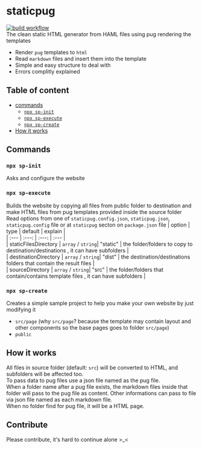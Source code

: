 # staticpug
[![build workflow](https://github.com/easa/staticpug/workflows/publish/badge.svg)](https://github.com/easa/staticpug/actions?query=branch%3Amaster+workflow%3A%22publish%22)  
The clean static HTML generator from HAML files using pug rendering the templates  
- Render `pug` templates to `html`
- Read `markdown` files and insert them into the template
- Simple and easy structure to deal with
- Errors complitly explained

## Table of content

- [commands](#Commands)
  - [`npx sp-init`](#sp-init)
  - [`npx sp-execute`](#sp-execute)
  - [`npx sp-create`](#sp-create)
- [How it works](#How-it-works)

## Commands

### `npx sp-init`
Asks and configure the website

### `npx sp-execute`
Builds the website by copying all files from public folder to destination 
and make HTML files from pug templates provided inside the source folder  
Read options from one of `staticpug.config.json`, `staticpug.json`, `staticpug.config` file 
or at `staticpug` secton on `package.json` file
| option | type | default | explain |  
| :---  | :---: | :---: | :--- |  
| staticFilesDirectory | `array` / `string`| "static" | the folder/folders to copy to destination/destinations , it can have subfolders |  
| destinationDirectory | `array` / `string`| "dist" | the destination/destinations folders that contain the result files |  
| sourceDirectory | `array` / `string`| "src" | the folder/folders that contain/contains template files , it can have subfolders |

### `npx sp-create`
Creates a simple sample project to help you make your own website by just modifying it
- `src/page` (why `src/page`? because the template may contain layout and other components so the base pages goes to folder `src/page`)
- `public`

## How it works
All files in source folder (default: `src`) will be converted to HTML,
  and subfolders will be affected too.  
To pass data to pug files use a json file named as the pug file.  
When a folder name after a pug file exists,
 the markdown files inside that folder will pass to the pug file as content.
Other informations can pass to file via json file named as each markdown file.  
When no folder find for pug file, it will be a HTML page.  

## Contribute
Please contribute, it's hard to continue alone >_<